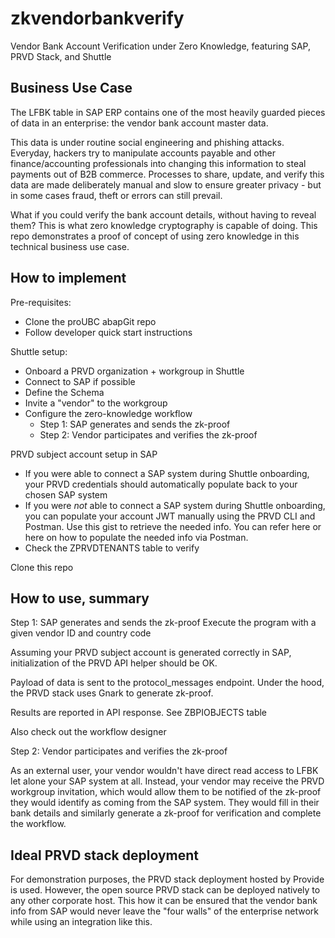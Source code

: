 # zkvendorbankverify
Vendor Bank Account Verification under Zero Knowledge, featuring SAP, PRVD Stack, and Shuttle

## Business Use Case
The LFBK table in SAP ERP contains one of the most heavily guarded pieces of data in an enterprise: the vendor bank account master data.

This data is under routine social engineering and phishing attacks. Everyday, hackers try to manipulate accounts payable and other finance/accounting professionals into changing this information to steal payments out of B2B commerce. Processes to share, update, and verify this data are made deliberately manual and slow to ensure greater privacy - but in some cases fraud, theft or errors can still prevail.

What if you could verify the bank account details, without having to reveal them? This is what zero knowledge cryptography is capable of doing. This repo demonstrates a proof of concept of using zero knowledge in this technical business use case.

## How to implement
Pre-requisites:
- Clone the proUBC abapGit repo
- Follow developer quick start instructions

Shuttle setup:
- Onboard a PRVD organization + workgroup in Shuttle
- Connect to SAP if possible
- Define the Schema
- Invite a "vendor" to the workgroup
- Configure the zero-knowledge workflow
    - Step 1: SAP generates and sends the zk-proof
    - Step 2: Vendor participates and verifies the zk-proof

PRVD subject account setup in SAP
- If you were able to connect a SAP system during Shuttle onboarding, your PRVD credentials should automatically populate back to your chosen SAP system
- If you were *not* able to connect a SAP system during Shuttle onboarding, you can populate your account JWT manually using the PRVD CLI and Postman. Use this gist to retrieve the needed info. You can refer here or here on how to populate the needed info via Postman.
- Check the ZPRVDTENANTS table to verify

Clone this repo

## How to use, summary

Step 1: SAP generates and sends the zk-proof
Execute the program with a given vendor ID and country code

Assuming your PRVD subject account is generated correctly in SAP, initialization of the PRVD API helper should be OK.

Payload of data is sent to the protocol_messages endpoint. Under the hood, the PRVD stack uses Gnark to generate zk-proof.

Results are reported in API response. See ZBPIOBJECTS table

Also check out the workflow designer

Step 2: Vendor participates and verifies the zk-proof

As an external user, your vendor wouldn't have direct read access to LFBK let alone your SAP system at all. Instead, your vendor may receive the PRVD workgroup invitation, which would allow them to be notified of the zk-proof they would identify as coming from the SAP system. They would fill in their bank details and similarly generate a zk-proof for verification and complete the workflow.

## Ideal PRVD stack deployment

For demonstration purposes, the PRVD stack deployment hosted by Provide is used. However, the open source PRVD stack can be deployed natively to any other corporate host. This how it can be ensured that the vendor bank info from SAP would never leave the "four walls" of the enterprise network while using an integration like this.